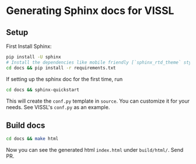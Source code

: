 # Generating Sphinx docs for VISSL

## Setup

First Install Sphinx:

```bash
pip install -U sphinx
# Install the dependencies like mobile friendly [`sphinx_rtd_theme` style theme](here https://github.com/rtfd/sphinx_rtd_theme)
cd docs && pip install -r requirements.txt
```

If setting up the sphinx doc for the first time, run
```bash
cd docs && sphinx-quickstart
```

This will create the `conf.py` template in `source`. You can customize it for your needs. See VISSL's `conf.py` as an example.

## Build docs

```bash
cd docs && make html
```
Now you can see the generated html `index.html` under `build/html/`. Send PR.
